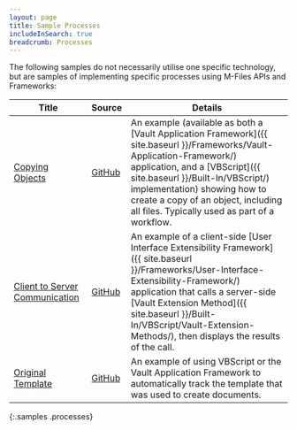 ```yaml
---
layout: page
title: Sample Processes
includeInSearch: true
breadcrumb: Processes
---
```


The following samples do not necessarily utilise one specific technology, but are samples of implementing specific processes using M-Files APIs and Frameworks:

 Title | Source | Details
--- | --- | ---
[Copying Objects](Copying-Objects) | [GitHub](https://github.com/M-Files/MFilesSamplesAndLibraries/tree/master/Samples/Processes/CopingObjects) | An example (available as both a [Vault Application Framework]({{ site.baseurl }}/Frameworks/Vault-Application-Framework/) application, and a [VBScript]({{ site.baseurl }}/Built-In/VBScript/) implementation) showing how to create a copy of an object, including all files.  Typically used as part of a workflow.
[Client to Server Communication](Client-To-Server-Communication) | [GitHub](https://github.com/M-Files/MFilesSamplesAndLibraries/tree/master/Samples/Processes/ClientToServerCode) | An example of a client-side [User Interface Extensibility Framework]({{ site.baseurl }}/Frameworks/User-Interface-Extensibility-Framework/) application that calls a server-side [Vault Extension Method]({{ site.baseurl }}/Built-In/VBScript/Vault-Extension-Methods/), then displays the results of the call.
[Original Template](Maintaining-Original-Template) | [GitHub](https://github.com/M-Files/MFilesSamplesAndLibraries/tree/master/Samples/Processes/MaintainOriginalTemplate) | An example of using VBScript or the Vault Application Framework to automatically track the template that was used to create documents.
{:.samples .processes}